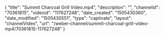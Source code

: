 {
    "title": "Summit Charcoal Grill Video.mp4",
    "description": "",
    "channelid": "70361815",
    "videoid": "117627248",
    "date_created": "1505430360",
    "date_modified": "1505430551",
    "type": "captivate",
    "layout": "channelVideo",
    "url": "\/weber-channel\/summit-charcoal-grill-video-mp4\/70361815-117627248"
}